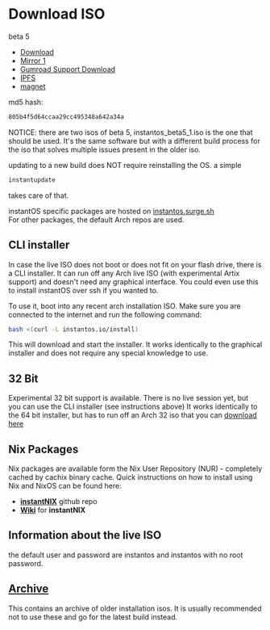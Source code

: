 # Download ISO

beta 5

<ul class="actions">
    <li><a href="https://github.com/instantOS/instantOS/releases/download/v5-beta/instantos_beta5_1.iso" class="button special icon fa-download">Download</a></li>
    <li><a href="https://osdn.net/dl/instantos/instantos_beta5_1.iso" class="button special icon fa-download">Mirror 1</a></li>
    <li><a href="https://gum.co/instantos" class="button special icon fa-download">Gumroad Support Download</a></li>
    <li><a href="https://ipfs.io/ipfs/QmWhaZoxK1y88eGxTfuhHGAK2qmCbR5YyeQpnbQFgpuPgL?filename=instantos_5_1.iso" class="button special icon fa-download">IPFS</a></li>
    <li><a href="magnet:?xt=urn:btih:d77ada4fa346f873539164ba31067d7842d0d010&dn=instantos%5Fbeta5%5F1.iso&tr=udp%3A%2F%2Ftracker.openbittorrent.com%3A6969" class="button special icon fa-download">magnet</a></li>
</ul>

md5 hash:

```txt
805b4f5d64ccaa29cc495348a642a34a
```

NOTICE: there are two isos of beta 5, instantos_beta5_1.iso is the one that should
be used. It's the same software but with a different build process for the iso
that solves multiple issues present in the older iso.

updating to a new build does NOT require reinstalling the OS. a simple

```sh
instantupdate
```

takes care of that.

instantOS specific packages are hosted on
[instantos.surge.sh](https://instantos.surge.sh)  
For other packages, the default Arch repos are used.

## CLI installer

In case the live ISO does not boot or does not fit on your flash drive, there
is a CLI installer. It can run off any Arch live ISO (with experimental Artix
support) and doesn't need any graphical interface. You could even use this to
install instantOS over ssh if you wanted to.

To use it, boot into any recent arch installation ISO.
Make sure you are connected to the internet and run the following command:

```sh
bash <(curl -L instantos.io/install)
```

This will download and start the installer. It works identically to the
graphical installer and does not require any special knowledge to use.

## 32 Bit

Experimental 32 bit support is available. There is no live session yet, but you
can use the CLI installer (see instructions above) It works identically to the
64 bit installer, but has to run off an Arch 32 iso that you can
[download here](https://www.archlinux32.org/download/)

## Nix Packages

Nix packages are available form the Nix User Repository (NUR) - completely 
cached by cachix binary cache.
Quick instructions on how to install using Nix and NixOS can be found here:

 - **[instantNIX](https://github.com/instantOS/instantNIX)** github repo
 - **[Wiki](https://github.com/instantOS/instantNIX/wiki)** for **instantNIX**


## Information about the live ISO

the default user and password are instantos and instantos with no root password.

## [Archive](archive)

This contains an archive of older installation isos. It is usually recommended
not to use these and go for the latest build instead.

